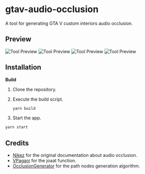 # gtav-audio-occlusion

A tool for generating GTA V custom interiors audio occlusion.

## Preview

![Tool Preview](https://i.imgur.com/F2FtY6u.png 'Tool Preview')
![Tool Preview](https://i.imgur.com/H9khmSb.png 'Tool Preview')
![Tool Preview](https://i.imgur.com/RNme5e1.png 'Tool Preview')
![Tool Preview](https://imgur.com/a/uHBA8xp 'Tool Preview')

## Installation

**Build**

1. Clone the repository.
2. Execute the build script.

   ```bash
   yarn build
   ```

3. Start the app.

```bash
yarn start
```

## Credits

- [Nikez](https://github.com/nikez/gtav_audio_occlusion_documentation) for the original documentation about audio occlusion.
- [VPagani](https://github.com/VPagani) for the joaat function.
- [OcclusionGenerator](https://github.com/tangerinenuistance5/OcclusionGenerator) for the path nodes generation algorithm.
